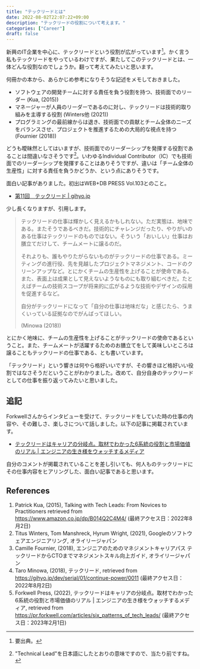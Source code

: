```yaml
---
title: "テックリードとは"
date: 2022-08-02T22:07:22+09:00
description: "テックリードの役割について考えます。"
categories: ["Career"]
draft: false
---
```


新興のIT企業を中心に、テックリードという役割が広がっています[^1]。かく言う私もテックリードをやっているわけですが、果たしてこのテックリードとは、一体どんな役割なのでしょうか。翻って考えてみたいと思います。

何冊かの本から、あらかじめ参考になりそうな記述をメモしておきました。

- ソフトウェアの開発チームに対する責任を負う役割を持つ、技術面でのリーダー (Kua, (2015))
- マネージャーが人員のリーダーであるのに対し、テックリードは技術的取り組みを主導する役割 (Winters他 (2021))
- プログラミングの最前線からは退き、技術面での貢献とチーム全体のニーズをバランスさせ、プロジェクトを推進するための大局的な視点を持つ (Fournier (2018))

どうも曖昧然としてはいますが、技術面でのリーダーシップを発揮する役割であることは間違いなさそうです[^2]。いわゆるIndividual Contributor（IC）でも技術面でのリーダーシップを発揮することはありそうですが、違いは「チーム全体の生産性」に対する責任を負うかどうか、という点にありそうです。

面白い記事がありました。初出はWEB+DB PRESS Vol.103とのこと。

- [第11回　テックリード | gihyo.jp](https://gihyo.jp/dev/serial/01/continue-power/0011)

少し長くなりますが、引用します。

> テックリードの仕事は輝かしく見えるかもしれない。ただ実態は、地味である。またそうであるべきだ。技術的にチャレンジだったり、やりがいのある仕事はテックリードのものではない。そういう「おいしい」仕事はお膳立てだけして、チームメートに譲るのだ。
>
> それよりも、誰もやりたがらないものがテックリードの仕事である。ミーティングの進行役、先を見越したプロジェクトマネジメント、コードのクリーンアップなど。とにかくチームの生産性を上げることが使命である。また、表面上は成果として見えないようなものにも取り組むべきだ。たとえばチームの技術スコープが将来的に広がるような技術やデザインの採用を促進するなど。
>
> 自分がテックリードになって「自分の仕事は地味だな」と感じたら、うまくいっている証拠なのでがんばってほしい。
>
> (Minowa (2018))

とにかく地味に、チームの生産性を上げることがテックリードの使命であるということ。また、チームメートが活躍するためのお膳立てをして美味しいところは譲ることもテックリードの仕事である、とも書いています。

「テックリード」という響きは何やら格好いいですが、その響きほど格好いい役割ではなさそうだということがわかりました。改めて、自分自身のテックリードとしての仕事を振り返ってみたいと思いました。

## 追記

Forkwellさんからインタビューを受けて、テックリードをしていた時の仕事の内容や、その難しさ、楽しさについて話しました。以下の記事に掲載されています。

- [テックリードはキャリアの分岐点。取材でわかった6系統の役割と市場価値のリアル | エンジニアの生き様をウォッチするメディア](https://pr.forkwell.com/articles/six_patterns_of_tech_leads/)

自分のコメントが掲載されていることを差し引いても、何人ものテックリードにその仕事内容をヒアリングした、面白い記事であると思います。

## References

1. Patrick Kua, (2015), Talking with Tech Leads: From Novices to Practitioners retrieved from https://www.amazon.co.jp/dp/B014Q2C4M4/ (最終アクセス日：2022年8月2日)
2. Titus Winters, Tom Manshreck, Hyrum Wright, (2021),  Googleのソフトウェアエンジニアリング, オライリージャパン
3. Camille Fournier, (2018), エンジニアのためのマネジメントキャリアパス テックリードからCTOまでマネジメントスキル向上ガイド, オライリージャパン
4. Taro Minowa, (2018), テックリード, retrieved from https://gihyo.jp/dev/serial/01/continue-power/0011 (最終アクセス日：2022年8月2日)
5. Forkwell Press, (2022), テックリードはキャリアの分岐点。取材でわかった6系統の役割と市場価値のリアル | エンジニアの生き様をウォッチするメディア, retrieved from https://pr.forkwell.com/articles/six_patterns_of_tech_leads/ (最終アクセス日：2023年2月1日)

[^1]: 要出典。
[^2]: "Technical Lead"を日本語にしたとおりの意味ですので、当たり前ですね。
